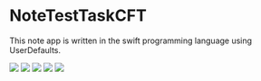# NoteTestTaskCFT

This note app is written in the swift programming language using UserDefaults. 

![](https://github.com/dysya/NoteTestTaskCFT/blob/main/Screenshots/Simulator%20Screen%20Shot%20-%20iPhone%2012%20Pro%20-%202022-03-16%20at%2000.31.29.png)
![](https://github.com/dysya/NoteTestTaskCFT/blob/main/Screenshots/Simulator%20Screen%20Shot%20-%20iPhone%2012%20Pro%20-%202022-03-16%20at%2000.31.36.png)
![](https://github.com/dysya/NoteTestTaskCFT/blob/main/Screenshots/Simulator%20Screen%20Shot%20-%20iPhone%2012%20Pro%20-%202022-03-16%20at%2000.31.47.png)
![](https://github.com/dysya/NoteTestTaskCFT/blob/main/Screenshots/Simulator%20Screen%20Shot%20-%20iPhone%2012%20Pro%20-%202022-03-16%20at%2000.31.52.png)
![](https://github.com/dysya/NoteTestTaskCFT/blob/main/Screenshots/Simulator%20Screen%20Shot%20-%20iPhone%2012%20Pro%20-%202022-03-16%20at%2000.31.57.png)
